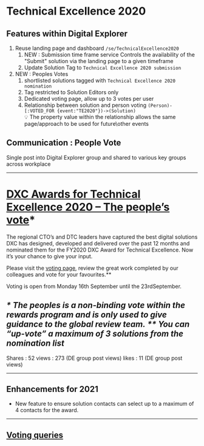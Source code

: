 # Technical Excellence 2020

## Features within Digital Explorer

1. Reuse landing page and dashboard `/se/TechnicalExcellence2020`
   1. NEW : Submission time frame service
   Controls the availability of the "Submit" solution via the landing page to a given timeframe
   2. Update Solution Tag to `Technical Excellence 2020 submission`
2. NEW : Peoples Votes
   1. shortlisted solutions tagged with `Technical Excellence 2020 nomination`
   2. Tag restricted to Solution Editors only
   3. Dedicated voting page, allow up to 3 votes per user
   4. Relationship between solution and person voting
   `(Person)-[:VOTED_FOR {event:"TE2020"})->(Solution)`<br>
   :bulb: The property value within the relationship allows the same page/approach to be used for future\other events



##  Communication : People Vote

Single post into Digital Explorer group and shared to various key groups across workplace

---
# [DXC Awards for Technical Excellence 2020 – The people’s vote](https://digitalexplorer.dxc.com/se/TechnicalExcellence2020/voting)*

The regional CTO’s and DTC leaders have captured the best digital solutions DXC has designed, developed and delivered over the past 12 months and nominated them for the FY2020 DXC Award for Technical Excellence. Now it’s your chance to give your input.

Please visit the [voting page](https://digitalexplorer.dxc.com/se/TechnicalExcellence2020/voting), review the great work completed by our colleagues and vote for your favourites.**
 
Voting is open from Monday 16th September until the 23rdSeptember.

_* The peoples is a non-binding vote within the rewards program and is only used to give guidance to the global review team._
_** You can “up-vote” a maximum of 3 solutions from the nomination list_
---


Shares : 52
views : 273 (DE group post views)
likes : 11 (DE group post views)


----

## Enhancements for 2021

- New feature to ensure solution contacts can select up to a maximum of 4 contacts for the award.


---

## [Voting queries](voting.md)
